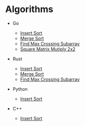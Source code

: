 # Algorithms

- Go

  - <a href="https://github.com/Josehpequeno/Algoritmos/blob/main/Golang/InsertSort/main.go">Insert Sort</a>
  - <a href="https://github.com/Josehpequeno/Algoritmos/blob/main/Golang/MergeSort/main.go">Merge Sort</a>
  - <a href="https://github.com/Josehpequeno/Algoritmos/blob/main/Golang/Find-Max-Crossing-Subarray/main.go">Find Max Crossing Subarray</a>
  - <a href="https://github.com/Josehpequeno/Algoritmos/blob/main/Golang/Square-Matrix-Mutiply/main.go">Square Matrix Mutiply 2x2</a>

- Rust

  - <a href="https://github.com/Josehpequeno/Algoritmos/blob/main/Rust/InsertSort/src/main.rs">Insert Sort</a>
  - <a href="https://github.com/Josehpequeno/Algoritmos/blob/main/Rust/MergeSort/src/main.rs">Merge Sort</a>
  - <a href="https://github.com/Josehpequeno/Algoritmos/blob/main/Rust/Find-Max-Crossing-Subarray/src/main.rs">Find Max Crossing Subarray</a>

- Python

  - <a href="https://github.com/Josehpequeno/Algoritmos/blob/main/Python/InsertSort/inserSort.py">Insert Sort</a>

- C++

  - <a href="https://github.com/Josehpequeno/Algoritmos/blob/main/Cplusplus/InsertSort/insertSort.cpp">Insert Sort</a>

